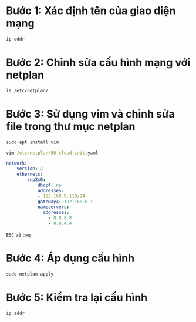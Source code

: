 # Bước 1: Xác định tên của giao diện mạng
```cmd
ip addr
```

# Bước 2: Chỉnh sửa cấu hình mạng với netplan
```
ls /etc/netplan/
```

# Bước 3: Sử dụng vim và chỉnh sửa file trong thư mục netplan
```cmd
sudo apt install vim
```

```cmd
vim /etc/netplan/50-cloud-init.yaml
```

```yaml
network:
    version: 2
    ethernets:
        enp2s0:
            dhcp4: no
            addresses:
            - 192.168.0.110/24
            gateway4: 192.168.0.1
            nameservers:
              addresses:
                - 8.8.8.8
                - 8.8.4.4
```

`ESC` và `:wq`

# Bước 4: Áp dụng cấu hình
```cmd
sudo netplan apply
```


# Bước 5: Kiểm tra lại cấu hình
```
ip addr
```